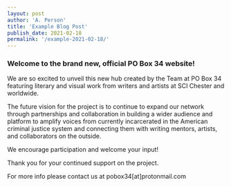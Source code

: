 ```yaml
---
layout: post
author: 'A. Person'
title: 'Example Blog Post'
publish_date: 2021-02-18
permalink: '/example-2021-02-18/'
---
```


<h3>Welcome to the brand new, official PO Box 34 website!</h3> 

<p>We are so excited to unveil this new hub created by the Team at PO Box 34 featuring literary and visual work from writers and artists at SCI Chester and worldwide. </p> 

<p>The future vision for the project is to continue to expand our network through partnerships and collaboration in building a wider audience and platform to amplify voices from currently incarcerated in the American criminal justice system and connecting them with writing mentors, artists, and collaborators on the outside. </p> 

<p>We encourage participation and welcome your input!</p>

<p>Thank you for your continued support on the project. 
</p> 

<p> For more info please contact us at pobox34[at]protonmail.com
</p> 


